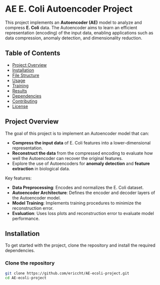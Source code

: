# AE E. Coli Autoencoder Project

This project implements an **Autoencoder (AE)** model to analyze and compress **E. Coli** data. The Autoencoder aims to learn an efficient representation (encoding) of the input data, enabling applications such as data compression, anomaly detection, and dimensionality reduction. 

## Table of Contents
- [Project Overview](#project-overview)
- [Installation](#installation)
- [File Structure](#file-structure)
- [Usage](#usage)
- [Training](#training)
- [Results](#results)
- [Dependencies](#dependencies)
- [Contributing](#contributing)
- [License](#license)

## Project Overview
The goal of this project is to implement an Autoencoder model that can:
- **Compress the input data** of E. Coli features into a lower-dimensional representation.
- **Reconstruct the data** from the compressed encoding to evaluate how well the Autoencoder can recover the original features.
- Explore the use of Autoencoders for **anomaly detection** and **feature extraction** in biological data.

Key features:
- **Data Preprocessing**: Encodes and normalizes the E. Coli dataset.
- **Autoencoder Architecture**: Defines the encoder and decoder layers of the Autoencoder model.
- **Model Training**: Implements training procedures to minimize the reconstruction error.
- **Evaluation**: Uses loss plots and reconstruction error to evaluate model performance.

## Installation
To get started with the project, clone the repository and install the required dependencies.

### Clone the repository
```bash
git clone https://github.com/ericcht/AE-ecoli-project.git
cd AE-ecoli-project
